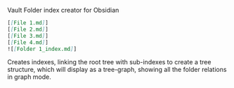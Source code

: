 Vault Folder index creator for Obsidian

```markdown
[[File 1.md]]
[[File 2.md]]
[[File 3.md]]
[[File 4.md]]
![[Folder 1_index.md]]

```

Creates indexes, linking the root tree with sub-indexes to create a tree structure, which will display as a tree-graph, showing all the folder relations in graph mode.